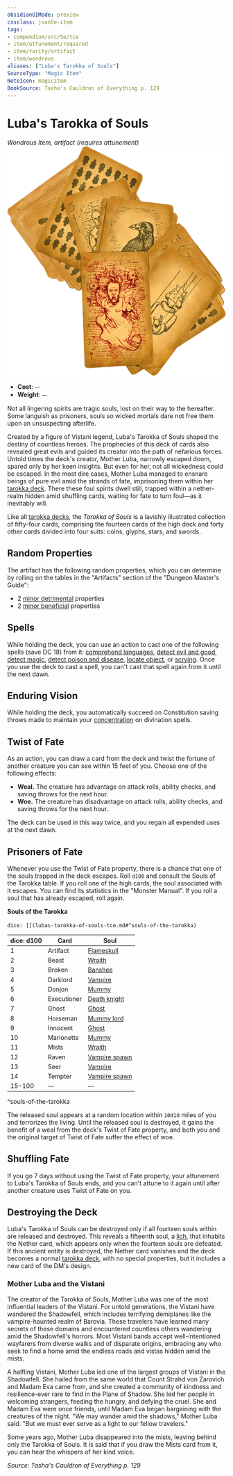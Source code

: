 ```yaml
---
obsidianUIMode: preview
cssclass: json5e-item
tags:
- compendium/src/5e/tce
- item/attunement/required
- item/rarity/artifact
- item/wondrous
aliases: ["Luba's Tarokka of Souls"]
SourceType: "Magic Item"
NoteIcon: magicitem
BookSource: Tasha's Cauldron of Everything p. 129
---
```

# Luba's Tarokka of Souls
*Wondrous Item, artifact (requires attunement)*  
![](https://raw.githubusercontent.com/5etools-mirror-2/5etools-img/main/items/TCE/Luba%27s%20Tarokka%20of%20Souls.webp#right)  

- **Cost**: ⏤
- **Weight**: ⏤

Not all lingering spirits are tragic souls, lost on their way to the hereafter. Some languish as prisoners, souls so wicked mortals dare not free them upon an unsuspecting afterlife.

Created by a figure of Vistani legend, Luba's Tarokka of Souls shaped the destiny of countless heroes. The prophecies of this deck of cards also revealed great evils and guided its creator into the path of nefarious forces. Untold times the deck's creator, Mother Luba, narrowly escaped doom, spared only by her keen insights. But even for her, not all wickedness could be escaped. In the most dire cases, Mother Luba managed to ensnare beings of pure evil amid the strands of fate, imprisoning them within her [tarokka deck](/2-Mechanics/CLI/decks/tarokka-deck-cos.md). There these foul spirits dwell still, trapped within a nether-realm hidden amid shuffling cards, waiting for fate to turn foul—as it inevitably will.

Like all [tarokka decks](/2-Mechanics/CLI/decks/tarokka-deck-cos.md), the *Tarokka of Souls* is a lavishly illustrated collection of fifty-four cards, comprising the fourteen cards of the high deck and forty other cards divided into four suits: coins, glyphs, stars, and swords.

## Random Properties

The artifact has the following random properties, which you can determine by rolling on the tables in the "Artifacts" section of the "Dungeon Master's Guide":

- 2 [minor detrimental](/2-Mechanics/CLI/tables/artifact-properties-minor-detrimental-properties.md) properties  
- 2 [minor beneficial](/2-Mechanics/CLI/tables/artifact-properties-minor-beneficial-properties.md) properties  

## Spells

While holding the deck, you can use an action to cast one of the following spells (save DC 18) from it: [comprehend languages](/2-Mechanics/CLI/spells/comprehend-languages.md), [detect evil and good](/2-Mechanics/CLI/spells/detect-evil-and-good.md), [detect magic](/2-Mechanics/CLI/spells/detect-magic.md), [detect poison and disease](/2-Mechanics/CLI/spells/detect-poison-and-disease.md), [locate object](/2-Mechanics/CLI/spells/locate-object.md), or [scrying](/2-Mechanics/CLI/spells/scrying.md). Once you use the deck to cast a spell, you can't cast that spell again from it until the next dawn.

## Enduring Vision

While holding the deck, you automatically succeed on Constitution saving throws made to maintain your [concentration](/2-Mechanics/CLI/rules/conditions.md#concentration) on divination spells.

## Twist of Fate

As an action, you can draw a card from the deck and twist the fortune of another creature you can see within 15 feet of you. Choose one of the following effects:

- **Weal.** The creature has advantage on attack rolls, ability checks, and saving throws for the next hour.  
- **Woe.** The creature has disadvantage on attack rolls, ability checks, and saving throws for the next hour.  

The deck can be used in this way twice, and you regain all expended uses at the next dawn.

## Prisoners of Fate

Whenever you use the Twist of Fate property, there is a chance that one of the souls trapped in the deck escapes. Roll `d100` and consult the Souls of the Tarokka table. If you roll one of the high cards, the soul associated with it escapes. You can find its statistics in the "Monster Manual". If you roll a soul that has already escaped, roll again.

**Souls of the Tarokka**

`dice: [](lubas-tarokka-of-souls-tce.md#^souls-of-the-tarokka)`

| dice: d100 | Card | Soul |
|------------|------|------|
| 1 | Artifact | [Flameskull](/2-Mechanics/CLI/bestiary/undead/flameskull.md) |
| 2 | Beast | [Wraith](/2-Mechanics/CLI/bestiary/undead/wraith.md) |
| 3 | Broken | [Banshee](/2-Mechanics/CLI/bestiary/undead/banshee.md) |
| 4 | Darklord | [Vampire](/2-Mechanics/CLI/bestiary/undead/vampire.md) |
| 5 | Donjon | [Mummy](/2-Mechanics/CLI/bestiary/undead/mummy.md) |
| 6 | Executioner | [Death knight](/2-Mechanics/CLI/bestiary/undead/death-knight.md) |
| 7 | Ghost | [Ghost](/2-Mechanics/CLI/bestiary/undead/ghost.md) |
| 8 | Horseman | [Mummy lord](/2-Mechanics/CLI/bestiary/undead/mummy-lord.md) |
| 9 | Innocent | [Ghost](/2-Mechanics/CLI/bestiary/undead/ghost.md) |
| 10 | Marionette | [Mummy](/2-Mechanics/CLI/bestiary/undead/mummy.md) |
| 11 | Mists | [Wraith](/2-Mechanics/CLI/bestiary/undead/wraith.md) |
| 12 | Raven | [Vampire spawn](/2-Mechanics/CLI/bestiary/undead/vampire-spawn.md) |
| 13 | Seer | [Vampire](/2-Mechanics/CLI/bestiary/undead/vampire.md) |
| 14 | Tempter | [Vampire spawn](/2-Mechanics/CLI/bestiary/undead/vampire-spawn.md) |
| 15-100 | — | — |
^souls-of-the-tarokka

The released soul appears at a random location within `10d10` miles of you and terrorizes the living. Until the released soul is destroyed, it gains the benefit of a weal from the deck's Twist of Fate property, and both you and the original target of Twist of Fate suffer the effect of woe.

## Shuffling Fate

If you go 7 days without using the Twist of Fate property, your attunement to Luba's Tarokka of Souls ends, and you can't attune to it again until after another creature uses Twist of Fate on you.

## Destroying the Deck

Luba's Tarokka of Souls can be destroyed only if all fourteen souls within are released and destroyed. This reveals a fifteenth soul, a [lich](/2-Mechanics/CLI/bestiary/undead/lich.md), that inhabits the Nether card, which appears only when the fourteen souls are defeated. If this ancient entity is destroyed, the Nether card vanishes and the deck becomes a normal [tarokka deck](/2-Mechanics/CLI/decks/tarokka-deck-cos.md), with no special properties, but it includes a new card of the DM's design.

### Mother Luba and the Vistani

The creator of the Tarokka of Souls, Mother Luba was one of the most influential leaders of the Vistani. For untold generations, the Vistani have wandered the Shadowfell, which includes terrifying demiplanes like the vampire-haunted realm of Barovia. These travelers have learned many secrets of these domains and encountered countless others wandering amid the Shadowfell's horrors. Most Vistani bands accept well-intentioned wayfarers from diverse walks and of disparate origins, embracing any who seek to find a home amid the endless roads and vistas hidden amid the mists.

A halfling Vistani, Mother Luba led one of the largest groups of Vistani in the Shadowfell. She hailed from the same world that Count Strahd von Zarovich and Madam Eva came from, and she created a community of kindness and resilience-ever rare to find in the Plane of Shadow. She led her people in welcoming strangers, feeding the hungry, and defying the cruel. She and Madam Eva were once friends, until Madam Eva began bargaining with the creatures of the night. "We may wander amid the shadows," Mother Luba said. "But we must ever serve as a light to our fellow travelers."

Some years ago, Mother Luba disappeared into the mists, leaving behind only the Tarokka of Souls. It is said that if you draw the Mists card from it, you can hear the whispers of her kind voice.

*Source: Tasha's Cauldron of Everything p. 129*